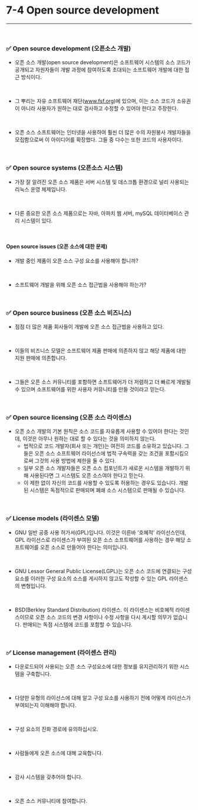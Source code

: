 # 7-4 Open source development
---
<br>

### ✅ Open source development (오픈소스 개발)

- 오픈 소스 개발(open source development)은 소프트웨어 시스템의 소스 코드가 공개되고 자원자들이 개발 과정에 참여하도록 초대되는 소프트웨어 개발에 대한 접근 방식이다.
<br>

- 그 뿌리는 자유 소프트웨어 재단(www.fsf.org)에 있으며, 이는 소스 코드가 소유권이 아니라 사용자가 원하는 대로 검사하고 수정할 수 있어야 한다고 주장한다.
<br>

- 오픈 소스 소프트웨어는 인터넷을 사용하여 훨씬 더 많은 수의 자원봉사 개발자들을 모집함으로써 이 아이디어를 확장했다. 그들 중 다수는 또한 코드의 사용자이다.
<br>

### ✅ Open source systems (오픈소스 시스템)

- 가장 잘 알려진 오픈 소스 제품은 서버 시스템 및 데스크톱 환경으로 널리 사용되는 리눅스 운영 체제입니다.
<br>

- 다른 중요한 오픈 소스 제품으로는 자바, 아파치 웹 서버, mySQL 데이터베이스 관리 시스템이 있다.
<br>

#### Open source issues (오픈 소스에 대한 문제)

- 개발 중인 제품이 오픈 소스 구성 요소를 사용해야 합니까?
<br>

- 소프트웨어 개발을 위해 오픈 소스 접근법을 사용해야 하는가?
<br>

### ✅ Open source business (오픈 소스 비즈니스)

- 점점 더 많은 제품 회사들이 개발에 오픈 소스 접근법을 사용하고 있다.
<br>

- 이들의 비즈니스 모델은 소프트웨어 제품 판매에 의존하지 않고 해당 제품에 대한 지원 판매에 의존합니다.
<br>

- 그들은 오픈 소스 커뮤니티를 포함하면 소프트웨어가 더 저렴하고 더 빠르게 개발될 수 있으며 소프트웨어를 위한 사용자 커뮤니티를 만들 것이라고 믿는다.
<br>

### ✅ Open source licensing (오픈 소스 라이센스)

- 오픈 소스 개발의 기본 원칙은 소스 코드를 자유롭게 사용할 수 있어야 한다는 것인데, 이것은 아무나 원하는 대로 할 수 있다는 것을 의미하지 않는다.
  - 법적으로 코드 개발자(회사 또는 개인)는 여전히 코드를 소유하고 있습니다. 그들은 오픈 소스 소프트웨어 라이선스에 법적 구속력을 갖는 조건을 포함시킴으로써 그것의 사용 방법에 제한을 둘 수 있다.
  - 일부 오픈 소스 개발자들은 오픈 소스 컴포넌트가 새로운 시스템을 개발하기 위해 사용된다면 그 시스템도 오픈 소스여야 한다고 믿는다.
  - 이 제한 없이 자신의 코드를 사용할 수 있도록 허용하는 경우도 있습니다. 개발된 시스템은 독점적으로 판매되며 폐쇄 소스 시스템으로 판매될 수 있습니다.
<br>

### ✅ License models (라이센스 모델)

- GNU 일반 공중 사용 허가서(GPL)입니다. 이것은 이른바 '호혜적' 라이선스인데, GPL 라이선스로 라이센스가 부여된 오픈 소스 소프트웨어를 사용하는 경우 해당 소프트웨어를 오픈 소스로 만들어야 한다는 의미입니다.
<br>

- GNU Lessor General Public License(LGPL)는 오픈 소스 코드에 연결되는 구성 요소를 이러한 구성 요소의 소스를 게시하지 않고도 작성할 수 있는 GPL 라이센스의 변형입니다.
<br>

- BSD(Berkley Standard Distribution) 라이센스. 이 라이센스는 비호혜적 라이센스이므로 오픈 소스 코드의 변경 사항이나 수정 사항을 다시 게시할 의무가 없습니다. 판매되는 독점 시스템에 코드를 포함할 수 있습니다.
<br>

### ✅ License management (라이센스 관리)

- 다운로드되어 사용되는 오픈 소스 구성요소에 대한 정보를 유지관리하기 위한 시스템을 구축합니다.
<br>

- 다양한 유형의 라이선스에 대해 알고 구성 요소를 사용하기 전에 어떻게 라이선스가 부여되는지 이해해야 합니다.
<br>

- 구성 요소의 진화 경로에 유의하십시오.
<br>

- 사람들에게 오픈 소스에 대해 교육합니다.
<br>

- 감사 시스템을 갖추어야 합니다.
<br>

- 오픈 소스 커뮤니티에 참여합니다.
<br>